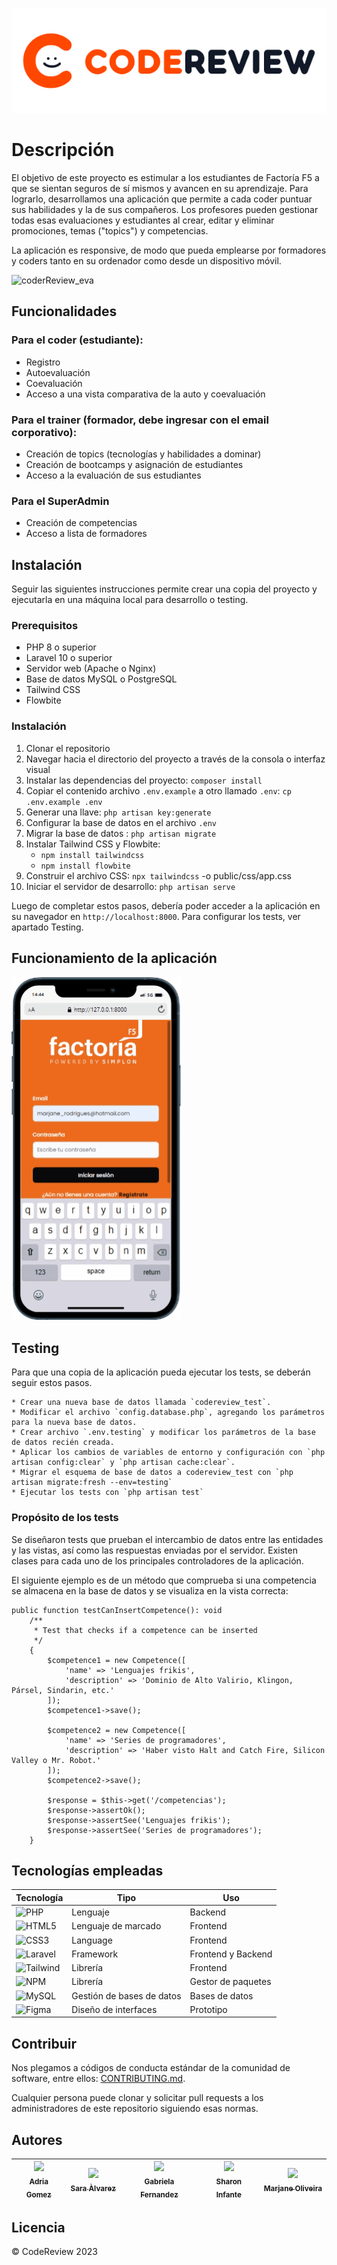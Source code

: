 <p align="center"><img src="public\img\codereview.png" width="600" alt="CodeReview Logo"></p>

# Descripción

El objetivo de este proyecto es estimular a los estudiantes de Factoría F5 a que se sientan seguros de sí mismos y avancen en su aprendizaje. Para lograrlo, desarrollamos una aplicación que permite a cada coder puntuar sus habilidades y la de sus compañeros. Los profesores pueden gestionar todas esas evaluaciones y estudiantes al crear, editar y eliminar promociones, temas ("topics") y competencias.

La aplicación es responsive, de modo que pueda emplearse por formadores y coders tanto en su ordenador como desde un dispositivo móvil.

![coderReview_eva](https://user-images.githubusercontent.com/117080861/233859320-583c1970-2f19-4d23-8d21-6e0d539e9e22.png)


## Funcionalidades

### Para el coder (estudiante):
* Registro 
* Autoevaluación
* Coevaluación
* Acceso a una vista comparativa de la auto y coevaluación

### Para el trainer (formador, debe ingresar con el email corporativo):
* Creación de topics (tecnologías y habilidades a dominar)
* Creación de bootcamps y asignación de estudiantes
* Acceso a la evaluación de sus estudiantes

### Para el SuperAdmin
* Creación de competencias
* Acceso a lista de formadores

## Instalación

Seguir las siguientes instrucciones permite crear una copia del proyecto y ejecutarla en una máquina local para desarrollo o testing. 

### Prerequisitos

* PHP 8 o superior
* Laravel 10 o superior
* Servidor web (Apache o Nginx)
* Base de datos MySQL o PostgreSQL
* Tailwind CSS
* Flowbite


### Instalación

1. Clonar el repositorio
2. Navegar hacia el directorio del proyecto a través de la consola o interfaz visual
3. Instalar las dependencias del proyecto:
`composer install`
4. Copiar el contenido archivo `.env.example` a otro llamado `.env`:
`cp .env.example .env`
5. Generar una llave: 
`php artisan key:generate`
6. Configurar la base de datos en el archivo `.env`
7. Migrar la base de datos : `php artisan migrate`
8. Instalar Tailwind CSS y Flowbite:
   * `npm install tailwindcss`
   * `npm install flowbite`
9. Construir el archivo CSS: `npx tailwindcss` -o public/css/app.css
10. Iniciar el servidor de desarrollo: `php artisan serve`


Luego de completar estos pasos, debería poder acceder a la aplicación en su navegador en `http://localhost:8000`.
Para configurar los tests, ver apartado Testing.

## Funcionamiento de la aplicación

![Android Emulator](https://github.com/adria15gomez/codeReview/blob/main/mobile.gif)

## Testing

Para que una copia de la aplicación pueda ejecutar los tests, se deberán seguir estos pasos.

    * Crear una nueva base de datos llamada `codereview_test`.
    * Modificar el archivo `config.database.php`, agregando los parámetros para la nueva base de datos.
    * Crear archivo `.env.testing` y modificar los parámetros de la base de datos recién creada.
    * Aplicar los cambios de variables de entorno y configuración con `php artisan config:clear` y `php artisan cache:clear`.
    * Migrar el esquema de base de datos a codereview_test con `php artisan migrate:fresh --env=testing`
    * Ejecutar los tests con `php artisan test`

### Propósito de los tests

Se diseñaron tests que prueban el intercambio de datos entre las entidades y las vistas, así como las respuestas enviadas por el servidor.
Existen clases para cada uno de los principales controladores de la aplicación.

El siguiente ejemplo es de un método que comprueba si una competencia se almacena en la base de datos y se visualiza en la vista correcta:

```
public function testCanInsertCompetence(): void
    /**
     * Test that checks if a competence can be inserted
     */
    {
        $competence1 = new Competence([
            'name' => 'Lenguajes frikis',
            'description' => 'Dominio de Alto Valirio, Klingon, Pársel, Sindarin, etc.'
        ]);
        $competence1->save();

        $competence2 = new Competence([
            'name' => 'Series de programadores',
            'description' => 'Haber visto Halt and Catch Fire, Silicon Valley o Mr. Robot.'
        ]);
        $competence2->save();

        $response = $this->get('/competencias');
        $response->assertOk();
        $response->assertSee('Lenguajes frikis');
        $response->assertSee('Series de programadores');
    }
```

## Tecnologías empleadas

| Tecnología | Tipo | Uso |
| --- | --- | --- |
| ![PHP](https://img.shields.io/badge/php-%23777BB4.svg?style=for-the-badge&logo=php&logoColor=white) | Lenguaje | Backend |
| ![HTML5](https://img.shields.io/badge/html5-%23E34F26.svg?style=for-the-badge&logo=html5&logoColor=white) | Lenguaje de marcado | Frontend |
| ![CSS3](https://img.shields.io/badge/css3-%231572B6.svg?style=for-the-badge&logo=css3&logoColor=white) | Language | Frontend |
| ![Laravel](https://img.shields.io/badge/laravel-%23FF2D20.svg?style=for-the-badge&logo=laravel&logoColor=white) | Framework | Frontend y Backend |
| ![Tailwind](https://img.shields.io/badge/Tailwind_CSS-38B2AC?style=for-the-badge&logo=tailwind-css&logoColor=white) | Librería | Frontend |
| ![NPM](https://img.shields.io/badge/NPM-%23CB3837.svg?style=for-the-badge&logo=npm&logoColor=white) | Librería | Gestor de paquetes |
| ![MySQL](https://img.shields.io/badge/mysql-%2300f.svg?style=for-the-badge&logo=mysql&logoColor=white) | Gestión de bases de datos | Bases de datos |
| ![Figma](https://img.shields.io/badge/Figma-F24E1E?style=for-the-badge&logo=figma&logoColor=white) | Diseño de interfaces | Prototipo |

## Contribuir

Nos plegamos a códigos de conducta estándar de la comunidad de software, entre ellos: [CONTRIBUTING.md](https://gist.github.com/PurpleBooth/b24679402957c63ec426). 

Cualquier persona puede clonar y solicitar pull requests a los administradores de este repositorio siguiendo esas normas.

## Autores

| [<img src="https://avatars.githubusercontent.com/u/117080944?v=4" width=115><br><sub>Adria Gomez</sub>](https://github.com/adria15gomez) |  [<img src="https://avatars.githubusercontent.com/u/117079546?v=4" width=115><br><sub>Sara Àlvarez</sub>](https://github.com/saralvz) |  [<img src="https://avatars.githubusercontent.com/u/117080861?v=4" width=115><br><sub>Gabriela Fernandez</sub>](https://github.com/gabyfdez90) |  [<img src="https://avatars.githubusercontent.com/u/117080841?v=4" width=115><br><sub>Sharon Infante</sub>](https://github.com/SharonInfante) |  [<img src="https://avatars.githubusercontent.com/u/56439746?s=400&u=4b8b8d51763c41ab43ff7e4cfbd073d8c54aa69b&v=4" width=115><br><sub>Marjane Oliveira</sub>](https://github.com/Marjane506) |
| :---: | :---: | :---: | :---: | :---: |



## Licencia

© CodeReview 2023
